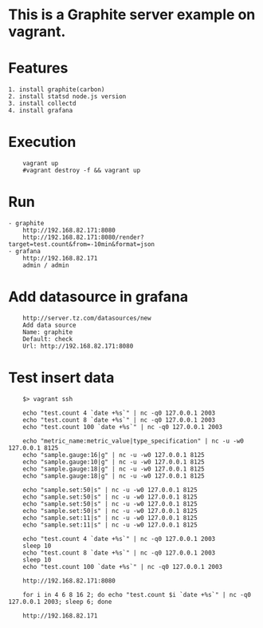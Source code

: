 This is a Graphite server example on vagrant.
==========================================================================

# Features
	1. install graphite(carbon) 
	2. install statsd node.js version 
	3. install collectd
	4. install grafana

# Execution
```
	vagrant up
	#vagrant destroy -f && vagrant up
```

# Run
```
- graphite
	http://192.168.82.171:8080
	http://192.168.82.171:8080/render?target=test.count&from=-10min&format=json
- grafana
	http://192.168.82.171
	admin / admin
```

# Add datasource in grafana
```
	http://server.tz.com/datasources/new
	Add data source
	Name: graphite
	Default: check
	Url: http://192.168.82.171:8080
```

# Test insert data
```
	$> vagrant ssh

	echo "test.count 4 `date +%s`" | nc -q0 127.0.0.1 2003
	echo "test.count 8 `date +%s`" | nc -q0 127.0.0.1 2003
	echo "test.count 100 `date +%s`" | nc -q0 127.0.0.1 2003
	
	echo "metric_name:metric_value|type_specification" | nc -u -w0 127.0.0.1 8125
	echo "sample.gauge:16|g" | nc -u -w0 127.0.0.1 8125 
	echo "sample.gauge:10|g" | nc -u -w0 127.0.0.1 8125  
	echo "sample.gauge:18|g" | nc -u -w0 127.0.0.1 8125 
	echo "sample.gauge:18|g" | nc -u -w0 127.0.0.1 8125 
	
	echo "sample.set:50|s" | nc -u -w0 127.0.0.1 8125
	echo "sample.set:50|s" | nc -u -w0 127.0.0.1 8125
	echo "sample.set:50|s" | nc -u -w0 127.0.0.1 8125
	echo "sample.set:50|s" | nc -u -w0 127.0.0.1 8125
	echo "sample.set:11|s" | nc -u -w0 127.0.0.1 8125  
	echo "sample.set:11|s" | nc -u -w0 127.0.0.1 8125
	
	echo "test.count 4 `date +%s`" | nc -q0 127.0.0.1 2003
	sleep 10
	echo "test.count 8 `date +%s`" | nc -q0 127.0.0.1 2003
	sleep 10
	echo "test.count 100 `date +%s`" | nc -q0 127.0.0.1 2003
	
	http://192.168.82.171:8080
	
	for i in 4 6 8 16 2; do echo "test.count $i `date +%s`" | nc -q0 127.0.0.1 2003; sleep 6; done
	
	http://192.168.82.171
```

